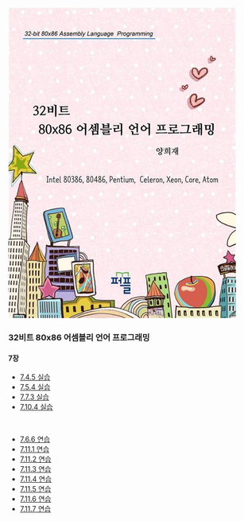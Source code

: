 <img src="image/book.jpg"/>
<br/>

### 32비트 80x86 어셈블리 언어 프로그래밍

#### 7장
- [7.4.5 실습](/Chapter07/Training7.4.5/)
- [7.5.4 실습](/Chapter07/Training7.5.4/)
- [7.7.3 실습](/Chapter07/Exercise7.7.3/)
- [7.10.4 실습](/Chapter07/Exercise7.10.4/)
<br>

- [7.6.6 연습](/Chapter07/Exercise7.6.6/)
- [7.11.1 연습](/Chapter07/Exercise7.11.1/)
- [7.11.2 연습](/Chapter07/Exercise7.11.2/)
- [7.11.3 연습](/Chapter07/Exercise7.11.3/)
- [7.11.4 연습](/Chapter07/Exercise7.11.4/)
- [7.11.5 연습](/Chapter07/Exercise7.11.5/)
- [7.11.6 연습](/Chapter07/Exercise7.11.6/)
- [7.11.7 연습](/Chapter07/Exercise7.11.7/)